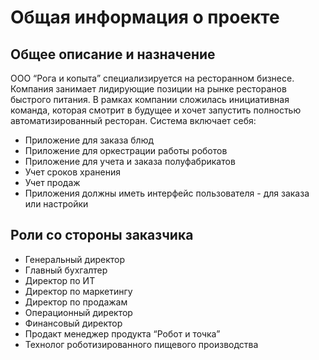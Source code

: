# Общая информация о проекте

 ## Общее описание и назначение
ООО “Рога и копыта” специализируется на ресторанном бизнесе. Компания занимает лидирующие позиции на рынке ресторанов быстрого питания. В рамках компании сложилась инициативная команда, которая смотрит в будущее и хочет запустить полностью автоматизированный ресторан.
Система включает себя:
- Приложение для заказа блюд
- Приложение для оркестрации работы роботов
- Приложение для учета и заказа полуфабрикатов
- Учет сроков хранения
- Учет продаж
- Приложения должны иметь интерфейс пользователя - для заказа или настройки 


## Роли со стороны заказчика
- Генеральный директор
- Главный бухгалтер
- Директор по ИТ
- Директор по маркетингу
- Директор по продажам
- Операционный директор
- Финансовый директор
- Продакт менеджер продукта “Робот и точка”
- Технолог роботизированного пищевого производства
